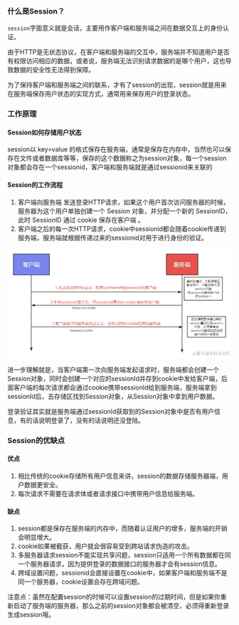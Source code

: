 ### 什么是Session？
`session`字面意义就是会话，主要用作客户端和服务端之间在数据交互上的身份认证。

由于HTTP是无状态协议，在客户端和服务端的交互中，服务端并不知道用户是否有权限访问相应的数据，或者说，服务端无法识别请求数据的是哪个用户，这也导致数据的安全性无法得到保障。

为了保持客户端和服务端之间的联系，才有了session的出现，session就是用来在服务端保存用户状态的实现方式，通常用来保存用户的登录状态。

### 工作原理

#### Session如何存储用户状态 
session以 key=value 的格式保存在服务端，通常是保存在内存中，当然也可以保存在文件或者数据库等等，保存的这个数据称之为session对象，每一个session对象都会存在一个sessionid，客户端和服务端就是通过sessionid来关联的

#### Session的工作流程
1. 客户端向服务端 发送登录HTTP请求，如果这个用户首次访问服务器的时候，服务器为这个用户单独创建一个 Session 对象，并分配一个新的 SessionID，此时 SessionID 通过 cookie 保存在客户端 。
2. 客户端之后的每一次HTTP请求，cookie中sessionid都会随着cookie传递到服务端，服务端就根据传递过来的sessionid对用于进行身份的验证。

![alt text](image.png)

进一步理解就是，当客户端第一次向服务端发起请求时，服务端都会创建一个Session对象，同时会创建一个对应的sessionId并存到cookie中发给客户端，后面客户端的每次请求都会通过cookie携带sessionId给到服务端，服务端拿到sessionId后，去存储区找到Session对象，从Session对象中拿到用户数据。

登录验证其实就是服务端通过sessionId获取到的Session对象中是否有用户信息，有的话说明登录了，没有的话说明还没登陆。

### Session的优缺点

#### 优点

1) 相比传统的cookie存储所有用户信息来讲，session的数据存储服务器端，用户数据更安全。
2) 每次请求不需要在请求体或者请求接口中携带用户信息给服务端。

#### 缺点
1) session都是保存在服务端的内存中，而随着认证用户的增多，服务端的开销会明显增大。
2) cookie如果被截获，用户就会很容易受到跨站请求伪造的攻击。
3) 多服务器请求session不能实现共享问题，session只适用一个所有数据都在同一个服务器请求，因为提供登录的数据接口的服务器才会有session信息。
4) 跨域设置问题，sessionid会直接设置在cookie中，如果客户端和服务端不是同一个服务器，cookie设置会存在跨域问题。 

注意点：虽然在配置session的时候可以设置session的过期时间，但是如果你重新启动了服务端的服务器，那么之前的session对象都会被清空，必须得重新登录生成session哦。




